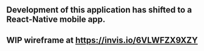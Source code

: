 ## Development of this application has shifted to a React-Native mobile app. 

## WIP wireframe at https://invis.io/6VLWFZX9XZY
